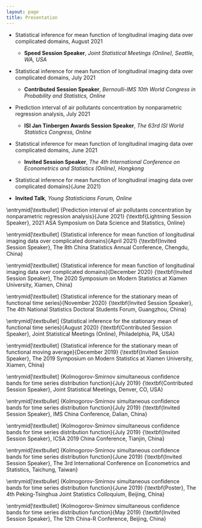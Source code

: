```yaml
---
layout: page
title: Presentation
---
```









* Statistical inference for mean function of longitudinal imaging data over complicated domains, August 2021
   * **Speed Session Speaker**, _Joint Statistical Meetings (Online), Seattle, WA, USA_




* Statistical inference for mean function of longitudinal imaging data over complicated domains, July 2021
  * **Contributed Session Speaker**, _Bernoulli-IMS 10th World Congress in Probability and Statistics, Online_

* Prediction interval of air pollutants concentration by nonparametric regression analysis, July 2021
  * **ISI Jan Tinbergen Awards Session Speaker**, _The 63rd ISI World Statistics Congress,
Online_




* Statistical inference for mean function of longitudinal imaging data over complicated domains, June 2021
  * **Invited Session Speaker**, _The 4th International Conference on Econometrics and Statistics (Online), 
Hongkong_





* Statistical inference for mean function of longitudinal imaging data over complicated domains}{June 2021}
 * **Invited Talk**, _Young Statisticians Forum, Online_



\entrymid[\textbullet]
{Prediction interval of air pollutants concentration by nonparametric regression analysis}{June 2021}
{\textbf{Lightning  Session Speaker}, 2021 ASA Symposium on Data Science and Statistics,
Online}

\entrymid[\textbullet]
{Statistical inference for mean function of longitudinal imaging data over complicated domains}{April 2021}
{\textbf{Invited Session Speaker}, The 8th China Statistics Annual Conference,
Chengdu, China}



\entrymid[\textbullet]
{Statistical inference for mean function of longitudinal imaging data over complicated domains}{December 2020}
{\textbf{Invited Session Speaker}, The 2020 Symposium on Modern Statistics at Xiamen University,
Xiamen, China}


\entrymid[\textbullet]
{Statistical inference for the stationary mean of functional time series}{November 2020}
{\textbf{Invited Session Speaker},  The 4th National Statistics Doctoral Students Forum, Guangzhou, China}

\entrymid[\textbullet]
{Statistical inference for the stationary mean of functional time series}{August 2020}
{\textbf{Contributed Session Speaker}, Joint Statistical Meetings (Online), Philadelphia, PA, USA}

\entrymid[\textbullet]
{Statistical inference for the stationary mean of functional moving average}{December 2019}
{\textbf{Invited Session Speaker}, The 2019 Symposium on Modern Statistics at Xiamen University,
Xiamen, China}

\entrymid[\textbullet]
{Kolmogorov-Smirnov simultaneous confidence bands for time series 
distribution function}{July 2019}
{\textbf{Contributed Session Speaker}, Joint Statistical Meetings, Denver, CO, USA}


\entrymid[\textbullet]
{Kolmogorov-Smirnov simultaneous confidence bands for time series 
distribution function}{July 2019}
{\textbf{Invited Session Speaker},
IMS China Conference, Dalian, China}

\entrymid[\textbullet]
{Kolmogorov-Smirnov simultaneous confidence bands for time series 
distribution function}{July 2019}
{\textbf{Invited Session Speaker}, ICSA  2019 China Conference, Tianjin, China}

\entrymid[\textbullet]
{Kolmogorov-Smirnov simultaneous confidence bands for time series 
distribution function}{June 2019}
{\textbf{Invited Session Speaker}, The 3rd International Conference on Econometrics and Statistics, 
Taichung, Taiwan}

\entrymid[\textbullet]
{Kolmogorov-Smirnov simultaneous confidence bands for time series 
distribution function}{June 2019}
{\textbf{Poster}, The 4th Peking-Tsinghua Joint Statistics Colloquium, Beijing, China}

\entrymid[\textbullet]
{Kolmogorov-Smirnov simultaneous confidence bands for time series 
distribution function}{May 2019}
{\textbf{Invited Session Speaker}, The 12th China-R Conference, Beijing, China}





